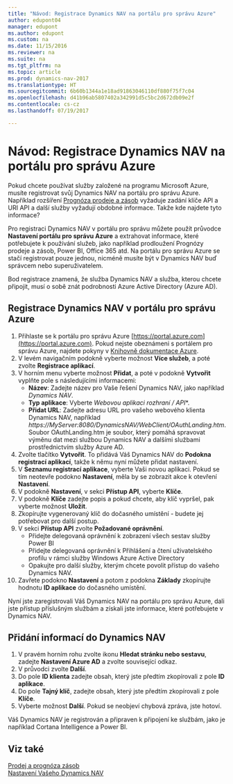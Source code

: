 ```yaml
---
title: "Návod: Registrace Dynamics NAV na portálu pro správu Azure"
author: edupont04
manager: edupont
ms.author: edupont
ms.custom: na
ms.date: 11/15/2016
ms.reviewer: na
ms.suite: na
ms.tgt_pltfrm: na
ms.topic: article
ms.prod: dynamics-nav-2017
ms.translationtype: HT
ms.sourcegitcommit: 6b60b1344a1e18ad91863046110df880f75f7c04
ms.openlocfilehash: d41b96ab5807402a342991d5c5bc2d672db09e2f
ms.contentlocale: cs-cz
ms.lasthandoff: 07/19/2017

---
```

# <a name="how-to-register-dynamics-nav-in-the-azure-management-portal"></a>Návod: Registrace Dynamics NAV na portálu pro správu Azure
Pokud chcete používat služby založené na programu Microsoft Azure, musíte registrovat svůj Dynamics NAV na portálu pro správu Azure. Například rozšíření [Prognóza prodeje a zásob](ui-extensions-sales-forecast.md) vyžaduje zadání klíče API a URI API a další služby vyžadují obdobné informace. Takže kde najdete tyto informace?

Pro registraci Dynamics NAV v portálu pro správu můžete použít průvodce **Nastavení portálu pro správu Azure** a extrahovat informace, které potřebujete k používání služeb, jako například prodloužení Prognózy prodeje a zásob, Power BI, Office 365 atd. Na portálu pro správu Azure se stačí registrovat pouze jednou, nicméně musíte být v Dynamics NAV buď správcem nebo superuživatelem.

Bod registrace znamená, že služba Dynamics NAV a služba, kterou chcete připojit, musí o sobě znát podrobnosti Azure Active Directory (Azure AD).

## <a name="to-register-dynamics-nav-in-the-azure-management-portal"></a>Registrace Dynamics NAV v portálu pro správu Azure
1. Přihlaste se k portálu pro správu Azure [https://portal.azure.com](https://portal.azure.com).
    Pokud nejste obeznámeni s portálem pro správu Azure, najdete pokyny v  [Knihovně dokumentace Azure](https://azure.microsoft.com/en-us/documentation/articles).
2. V levém navigačním podokně vyberte možnost **Více služeb**, a poté zvolte **Registrace aplikací**.
3. V horním menu vyberte možnost  **Přidat**, a poté v podokně **Vytvořit** vyplňte pole s následujícími informacemi:
    - **Název**: Zadejte název pro Vaše řešení Dynamics NAV, jako například *Dynamics NAV*.
    - **Typ aplikace**: Vyberte **Webovou aplikaci* rozhraní / API**.
    - **Přidat URL**: Zadejte adresu URL pro vašeho webového klienta Dynamics NAV, například *https://MyServer:8080/DynamicsNAV/WebClient/OAuthLanding.htm*.
        Soubor OAuthLanding.htm je soubor, který pomáhá spravovat výměnu dat mezi službou Dynamics NAV a dalšími službami prostřednictvím služby Azure AD.
4. Zvolte tlačítko **Vytvořit**.
    To přidává Váš Dynamics NAV do **Podokna registrací aplikací**, takže k němu nyní můžete přidat nastavení.
5. V **Seznamu registrací aplikace**, vyberte Vaši novou aplikaci. Pokud se tím neotevře podokno **Nastavení**, měla by se zobrazit akce k otevření **Nastavení**.
6. V podokně **Nastavení**, v sekci **Přístup API**, vyberte **Klíče**.
7. V podokně **Klíče** zadejte popis a pokud chcete, aby klíč vypršel, pak vyberte možnost **Uložit**.
8. Zkopírujte vygenerovaný klíč do dočasného umístění - budete jej potřebovat pro další postup.  
9. V sekci **Přístup API** zvolte **Požadované oprávnění**.
    - Přidejte delegovaná oprávnění k zobrazení všech sestav služby Power BI
    - Přidejte delegovaná oprávnění k Přihlášení a čtení uživatelského profilu v rámci služby Windows Azure Active Directory
    - Opakujte pro další služby, kterým chcete povolit přístup do vašeho Dynamics NAV. 
10. Zavřete podokno **Nastavení** a potom z podokna **Základy** zkopírujte hodnotu **ID aplikace** do dočasného umístění.

Nyní jste zaregistrovali Váš Dynamics NAV na portálu pro správu Azure, dali jste přístup příslušným službám a získali jste informace, které potřebujete v Dynamics NAV.  

## <a name="to-add-the-information-to-dynamics-nav"></a>Přidání informací do Dynamics NAV
1. V pravém horním rohu zvolte ikonu **Hledat stránku nebo sestavu**, zadejte **Nastavení Azure AD** a zvolte související odkaz.
2. V průvodci zvolte **Další**.
3. Do pole **ID klienta** zadejte obsah, který jste předtím zkopírovali z pole **ID aplikace**.
4. Do pole **Tajný klíč**, zadejte obsah, který jste předtím  zkopírovali z pole **Klíče**. 
5. Vyberte možnost **Další**.  Pokud se neobjeví chybová zpráva, jste hotoví.

Váš Dynamics NAV je registrován a připraven k připojení ke službám, jako je například Cortana Intelligence a Power BI.

## <a name="see-also"></a>Viz také
[Prodej a prognóza zásob](ui-extensions-sales-forecast.md)  
[Nastavení Vašeho Dynamics NAV](setup.md)  

